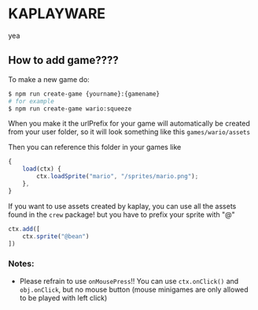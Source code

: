 # KAPLAYWARE
yea

## How to add game????
To make a new game do:
```sh
$ npm run create-game {yourname}:{gamename}
# for example
$ npm run create-game wario:squeeze
```

When you make it the urlPrefix for your game will automatically be created from your user folder, so it will look something like this
`games/wario/assets`

Then you can reference this folder in your games like
```ts
{
    load(ctx) {
        ctx.loadSprite("mario", "/sprites/mario.png");
    },
}
```

If you want to use assets created by kaplay, you can use all the assets found in the `crew` package! but you have to prefix your sprite with "@"

```ts
ctx.add([
    ctx.sprite("@bean")
])
```

### Notes:
- Please refrain to use `onMousePress`!! You can use `ctx.onClick()` and `obj.onClick`, but no mouse button (mouse minigames are only allowed to be played with left click)